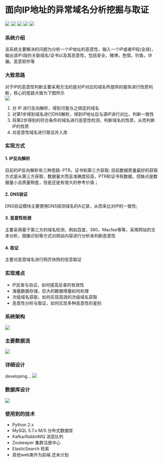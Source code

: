 # 面向IP地址的异常域名分析挖掘与取证
![](https://img.shields.io/badge/license-WTFPL-blue.svg) ![](https://img.shields.io/github/repo-size/JX-Wang/IP-Analysis.svg) ![](https://img.shields.io/bitbucket/issues-raw/JX-Wang/IP-Analysis.svg) ![](https://img.shields.io/github/forks/JX-Wang/IP-Analysis.svg?label=Fork) ![](https://img.shields.io/github/stars/JX-Wang/IP-Analysis.svg?style=social)  
### 系统介绍
该系统主要解决的问题为分析一个IP地址的恶意性，输入一个IP或者IP段(全球)，输出该IP/段的关联域名/证书以及其恶意性，包括安全，赌博，色情，钓鱼，诈骗，恶意软件等  

### 大致思路
对于IP的恶意性判断主要采用方法的是对IP对应的域名所提供的服务进行性质判断，核心的思路大致为下图所示  
![](https://github.com/JX-Wang/IP-Analysis/blob/master/Frame/ideas_new.jpg)  
1. 对 IP 进行反向解析，得到可能与之绑定的域名
2. 对第1步得到域名进行DNS解析，得到IP地址后与源IP进行对比，判断一致性
3. 将第2步得到的符合条件的域名进行恶意性检测，判断域名的性质，从而判断IP的性质
4. 对恶意性域名进行取证并入库  

### 实现方式
#### 1. IP反向解析
目前的IP反向解析有三种思路: PTR，证书和第三方获取; 目前数据质量最好的获取方式是从第三方获取，数据量大而且准确度较高，PTR和证书有数据，但缺点是数据量小且质量稍差，但是还是有很大的参考价值；
#### 2. DNS验证
DNS验证模块主要使用DNS探测域名的A记录，从而来比对IP的一致性;
#### 3. 恶意性检测
主要采用基于第三方的域名检测，例如百度，360，Macfee等等，采用网站的文本分析，图像识别等方式对网站内容进行分析来判断恶意性
#### 4. 取证
主要对恶意域名进行网页快照的信息取证

### 实现难点
* IP反查与验证，如何提高反查的有效性
* 海量数据存储，巨大的数据增量如何处理
* 次级域名获取，如何实现高效的次级域名获取
* 恶意性分析与取证，如何实现多种恶意性的鉴别
### 系统架构
![](https://github.com/JX-Wang/IP-Analysis/blob/master/Frame/new_frame_2.jpg)   

### 主要数据流
![](https://github.com/JX-Wang/IP-Analysis/blob/master/Frame/pattern1.jpg)  

### 详细设计
developing...
![](https://github.com/JX-Wang/IP-Analysis/blob/master/Frame/)  

### 数据库设计
![](https://github.com/JX-Wang/IP-Analysis/blob/master/Frame/database_design.jpg)  

### 使用到的技术
* Python 2.x
* MySQL 5.7.x M/S 分布式数据库
* Kafka/RabbitMQ 消息队列
* Zookeeper 集群注册中心
* ElasticSearch 检索
* 其他web类作为前端 还未计划
